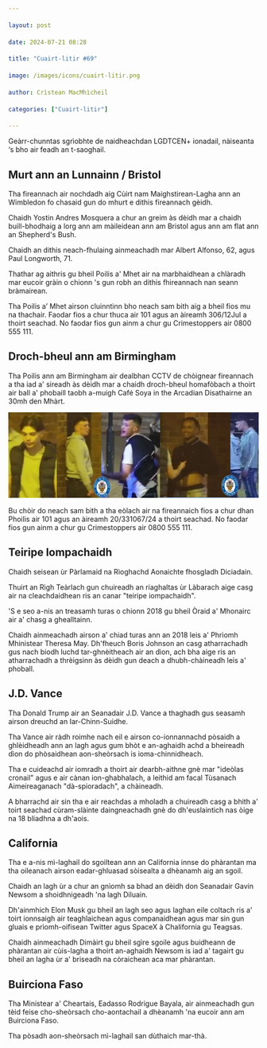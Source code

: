 ```yaml
---

layout: post

date: 2024-07-21 08:28

title: "Cuairt-litir #69"

image: /images/icons/cuairt-litir.png

author: Crìstean MacMhìcheil

categories: ["Cuairt-litir"]
  
---
```


Geàrr-chunntas sgrìobhte de naidheachdan LGDTCEN+ ionadail, nàiseanta ‘s bho air feadh an t-saoghail.

## Murt ann an Lunnainn / Bristol

Tha fireannach air nochdadh aig Cùirt nam Maighstirean-Lagha ann an Wimbledon fo chasaid gun do mhurt e dithis fireannach gèidh.

Chaidh Yostin Andres Mosquera a chur an greim às dèidh mar a chaidh buill-bhodhaig a lorg ann am màileidean ann am Bristol agus ann am flat ann an Shepherd's Bush.

Chaidh an dithis neach-fhulaing ainmeachadh mar Albert Alfonso, 62, agus Paul Longworth, 71.

Thathar ag aithris gu bheil Poilis a' Mhet air na marbhaidhean a chlàradh mar eucoir gràin o chionn 's gun robh an dithis fhireannach nan seann bràmairean.

Tha Poilis a’ Mhet airson cluinntinn bho neach sam bith aig a bheil fios mu na thachair. Faodar fios a chur thuca air 101 agus an àireamh 306/12Jul a thoirt seachad. No faodar fios gun ainm a chur gu Crimestoppers air 0800 555 111.

## Droch-bheul ann am Birmingham

Tha Poilis ann am Birmingham air dealbhan CCTV de chòignear fireannach a tha iad a' sireadh às dèidh mar a chaidh droch-bheul homafòbach a thoirt air ball a' phobaill taobh a-muigh Café Soya in the Arcadian Disathairne an 30mh den Mhàrt.

![](/images/posts/2024-07-21-droch-bheul-ann-am-birmingham.jpeg)

Bu chòir do neach sam bith a tha eòlach air na fireannaich fios a chur dhan Phoilis air 101 agus an àireamh 20/331067/24 a thoirt seachad. No faodar fios gun ainm a chur gu Crimestoppers air 0800 555 111.

## Teiripe Iompachaidh

Chaidh seisean ùr Pàrlamaid na Rìoghachd Aonaichte fhosgladh Diciadain.

Thuirt an Rìgh Teàrlach gun chuireadh an riaghaltas ùr Làbarach aige casg air na cleachdaidhean ris an canar "teiripe iompachaidh".

'S e seo a-nis an treasamh turas o chionn 2018 gu bheil Òraid a' Mhonairc air a' chasg a ghealltainn.

Chaidh ainmeachadh airson a' chiad turas ann an 2018 leis a' Phrìomh Mhinistear Theresa May. Dh'fheuch Boris Johnson an casg atharrachadh gus nach biodh luchd tar-ghnèitheach air an dìon, ach bha aige ris an atharrachadh a thrèigsinn às dèidh gun deach a dhubh-chàineadh leis a' phoball.

## J.D. Vance

Tha Donald Trump air an Seanadair J.D. Vance a thaghadh gus seasamh airson dreuchd an Iar-Chinn-Suidhe.

Tha Vance air ràdh roimhe nach eil e airson co-ionnannachd pòsaidh a ghlèidheadh ann an lagh agus gum bhòt e an-aghaidh achd a bheireadh dìon do phòsaidhean aon-sheòrsach is ioma-chinnidheach.

Tha e cuideachd air iomradh a thoirt air dearbh-aithne gnè mar "ideòlas cronail" agus e air cànan ion-ghabhalach, a leithid am facal Tùsanach Aimeireaganach "dà-spioradach", a chàineadh. 

A bharrachd air sin tha e air reachdas a mholadh a chuireadh casg a bhith a' toirt seachad cùram-slàinte daingneachadh gnè do dh'euslaintich nas òige na 18 bliadhna a dh'aois.

## California

Tha e a-nis mì-laghail do sgoiltean ann an California innse do phàrantan ma tha oileanach airson eadar-ghluasad sòisealta a dhèanamh aig an sgoil.

Chaidh an lagh ùr a chur an gnìomh sa bhad an dèidh don Seanadair Gavin Newsom a shoidhnigeadh 'na lagh Diluain.

Dh'ainmhich Elon Musk gu bheil an lagh seo agus laghan eile coltach ris a' toirt ionnsaigh air teaghlaichean agus companaidhean agus mar sin gun gluais e prìomh-oifisean Twitter agus SpaceX à Chalifornia gu Teagsas.

Chaidh ainmeachadh Dimàirt gu bheil sgìre sgoile agus buidheann de phàrantan air cùis-lagha a thoirt an-aghaidh Newsom is iad a' tagairt gu bheil an lagha ùr a' briseadh na còraichean aca mar phàrantan.

## Buirciona Faso

Tha Ministear a' Cheartais, Eadasso Rodrigue Bayala, air ainmeachadh gun tèid feise cho-sheòrsach cho-aontachail a dhèanamh 'na eucoir ann am Buirciona Faso.

Tha pòsadh aon-sheòrsach mì-laghail san dùthaich mar-thà.